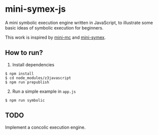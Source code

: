 # mini-symex-js

A mini symbolic execution engine written in JavaScript, to illustrate some basic ideas of symbolic execution for beginners.

This work is inspired by [mini-mc](http://github.com/xiw/mini-mc) and [mini-symex](https://github.com/foreverbell/mini-symex). 

## How to run?

1. Install dependencies
```
$ npm install
$ cd node_modules/z3javascript
$ npm run prepublish
```
  
2. Run a simple example in `app.js`
```
$ npm run symbolic
```

## TODO
Implement a concolic execution engine.
